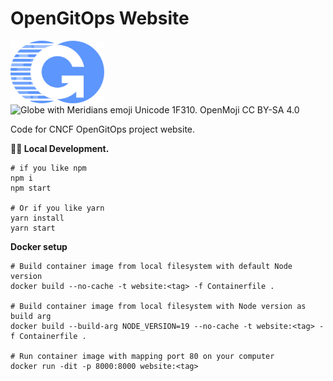 # OpenGitOps Website
<!-- markdownlint-disable MD033 -->
<p><img src="https://raw.githubusercontent.com/cncf/artwork/master/projects/opengitops/icon/color/opengitops-icon-color.svg" alt="OpenGitOps logo icon color" width="150" valign="middle">
<img src="https://openmoji.org/data/color/svg/1F310.svg" alt="Globe with Meridians emoji Unicode 1F310. OpenMoji CC BY-SA 4.0" width="150" valign="middle"></p>

Code for CNCF OpenGitOps project website.

**👩‍💻 Local Development.**

```shell
# if you like npm 
npm i
npm start

# Or if you like yarn
yarn install
yarn start
```

**Docker setup**
```shell
# Build container image from local filesystem with default Node version
docker build --no-cache -t website:<tag> -f Containerfile .

# Build container image from local filesystem with Node version as build arg
docker build --build-arg NODE_VERSION=19 --no-cache -t website:<tag> -f Containerfile .

# Run container image with mapping port 80 on your computer
docker run -dit -p 8000:8000 website:<tag>
```
